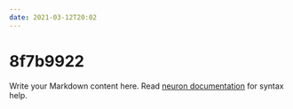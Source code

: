 ```yaml
---
date: 2021-03-12T20:02
---
```


# 8f7b9922

Write your Markdown content here. Read [neuron documentation](https://neuron.zettel.page/2011404.html) for syntax help.

